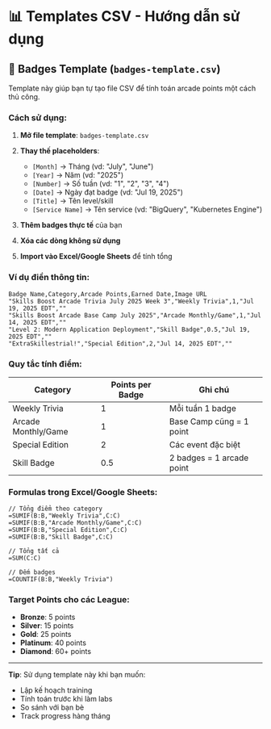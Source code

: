 # 📊 Templates CSV - Hướng dẫn sử dụng

## 🎯 Badges Template (`badges-template.csv`)

Template này giúp bạn tự tạo file CSV để tính toán arcade points một cách thủ công.

### Cách sử dụng:

1. **Mở file template**: `badges-template.csv`
2. **Thay thế placeholders**:
   - `[Month]` → Tháng (vd: "July", "June")  
   - `[Year]` → Năm (vd: "2025")
   - `[Number]` → Số tuần (vd: "1", "2", "3", "4")
   - `[Date]` → Ngày đạt badge (vd: "Jul 19, 2025")
   - `[Title]` → Tên level/skill
   - `[Service Name]` → Tên service (vd: "BigQuery", "Kubernetes Engine")

3. **Thêm badges thực tế** của bạn
4. **Xóa các dòng không sử dụng**
5. **Import vào Excel/Google Sheets** để tính tổng

### Ví dụ điền thông tin:

```csv
Badge Name,Category,Arcade Points,Earned Date,Image URL
"Skills Boost Arcade Trivia July 2025 Week 3","Weekly Trivia",1,"Jul 19, 2025 EDT",""
"Skills Boost Arcade Base Camp July 2025","Arcade Monthly/Game",1,"Jul 14, 2025 EDT",""
"Level 2: Modern Application Deployment","Skill Badge",0.5,"Jul 19, 2025 EDT",""
"ExtraSkillestrial!","Special Edition",2,"Jul 14, 2025 EDT",""
```

### Quy tắc tính điểm:

| Category | Points per Badge | Ghi chú |
|----------|------------------|---------|
| Weekly Trivia | 1 | Mỗi tuần 1 badge |
| Arcade Monthly/Game | 1 | Base Camp cũng = 1 point |
| Special Edition | 2 | Các event đặc biệt |
| Skill Badge | 0.5 | 2 badges = 1 arcade point |

### Formulas trong Excel/Google Sheets:

```excel
// Tổng điểm theo category
=SUMIF(B:B,"Weekly Trivia",C:C)
=SUMIF(B:B,"Arcade Monthly/Game",C:C) 
=SUMIF(B:B,"Special Edition",C:C)
=SUMIF(B:B,"Skill Badge",C:C)

// Tổng tất cả
=SUM(C:C)

// Đếm badges
=COUNTIF(B:B,"Weekly Trivia")
```

### Target Points cho các League:

- **Bronze**: 5 points
- **Silver**: 15 points  
- **Gold**: 25 points
- **Platinum**: 40 points
- **Diamond**: 60+ points

---

**Tip**: Sử dụng template này khi bạn muốn:
- Lập kế hoạch training
- Tính toán trước khi làm labs
- So sánh với bạn bè
- Track progress hàng tháng
